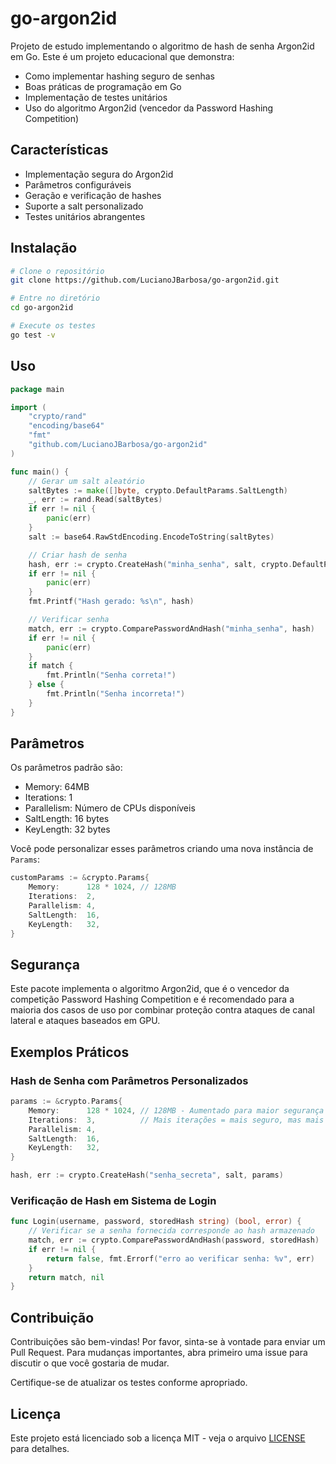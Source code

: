 # go-argon2id

Projeto de estudo implementando o algoritmo de hash de senha Argon2id em Go. 
Este é um projeto educacional que demonstra:
- Como implementar hashing seguro de senhas
- Boas práticas de programação em Go
- Implementação de testes unitários
- Uso do algoritmo Argon2id (vencedor da Password Hashing Competition)

## Características

- Implementação segura do Argon2id
- Parâmetros configuráveis
- Geração e verificação de hashes
- Suporte a salt personalizado
- Testes unitários abrangentes

## Instalação

```bash
# Clone o repositório
git clone https://github.com/LucianoJBarbosa/go-argon2id.git

# Entre no diretório
cd go-argon2id

# Execute os testes
go test -v
```

## Uso

```go
package main

import (
    "crypto/rand"
    "encoding/base64"
    "fmt"
    "github.com/LucianoJBarbosa/go-argon2id"
) 

func main() {
    // Gerar um salt aleatório
    saltBytes := make([]byte, crypto.DefaultParams.SaltLength)
    _, err := rand.Read(saltBytes)
    if err != nil {
        panic(err)
    }
    salt := base64.RawStdEncoding.EncodeToString(saltBytes)

    // Criar hash de senha
    hash, err := crypto.CreateHash("minha_senha", salt, crypto.DefaultParams)
    if err != nil {
        panic(err)
    }
    fmt.Printf("Hash gerado: %s\n", hash)

    // Verificar senha
    match, err := crypto.ComparePasswordAndHash("minha_senha", hash)
    if err != nil {
        panic(err)
    }
    if match {
        fmt.Println("Senha correta!")
    } else {
        fmt.Println("Senha incorreta!")
    }
}
```

## Parâmetros

Os parâmetros padrão são:

- Memory: 64MB
- Iterations: 1
- Parallelism: Número de CPUs disponíveis
- SaltLength: 16 bytes
- KeyLength: 32 bytes

Você pode personalizar esses parâmetros criando uma nova instância de `Params`:

```go
customParams := &crypto.Params{
    Memory:      128 * 1024, // 128MB
    Iterations:  2,
    Parallelism: 4,
    SaltLength:  16,
    KeyLength:   32,
}
```

## Segurança

Este pacote implementa o algoritmo Argon2id, que é o vencedor da competição Password Hashing Competition e é recomendado para a maioria dos casos de uso por combinar proteção contra ataques de canal lateral e ataques baseados em GPU.

## Exemplos Práticos

### Hash de Senha com Parâmetros Personalizados

```go
params := &crypto.Params{
    Memory:      128 * 1024, // 128MB - Aumentado para maior segurança
    Iterations:  3,          // Mais iterações = mais seguro, mas mais lento
    Parallelism: 4,
    SaltLength:  16,
    KeyLength:   32,
}

hash, err := crypto.CreateHash("senha_secreta", salt, params)
```

### Verificação de Hash em Sistema de Login

```go
func Login(username, password, storedHash string) (bool, error) {
    // Verificar se a senha fornecida corresponde ao hash armazenado
    match, err := crypto.ComparePasswordAndHash(password, storedHash)
    if err != nil {
        return false, fmt.Errorf("erro ao verificar senha: %v", err)
    }
    return match, nil
}
```

## Contribuição

Contribuições são bem-vindas! Por favor, sinta-se à vontade para enviar um Pull Request. Para mudanças importantes, abra primeiro uma issue para discutir o que você gostaria de mudar.

Certifique-se de atualizar os testes conforme apropriado.

## Licença

Este projeto está licenciado sob a licença MIT - veja o arquivo [LICENSE](LICENSE) para detalhes.
